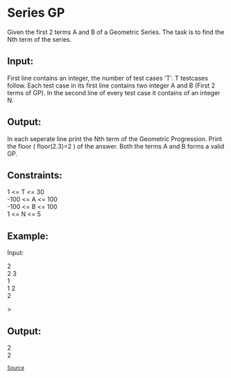 <h1>Series GP</h1>

<p>Given the first 2 terms A and B of a Geometric Series. The task is to find the Nth term of the series.</p>

<h2>Input:</h2>
<p>First line contains an integer, the number of test cases 'T'. T testcases follow. Each test case in its first line contains two integer A and B (First 2 terms of GP). In the second line of every test case it contains of an integer N.</p>

<h2>Output:</h2>
<p>In each seperate line print the Nth term of the Geometric Progression. Print the floor ( floor(2.3)=2 ) of the answer. Both the terms A and B forms a valid GP. </p>

<h2>Constraints:</h2>
<p>1 <= T <= 30<br>
-100 <= A <= 100<br>
-100 <= B <= 100<br>
1 <= N <= 5</p>

<h2>Example:</h2>
<p>Input:</p>
<p>2<br>
2 3<br>
1<br>
1 2<br>
2</p>>

<h2>Output:</h2>
<p>2<br>
2</p>

<small><a href="https://practice.geeksforgeeks.org/problems/series-gp/0">Source</a></small>